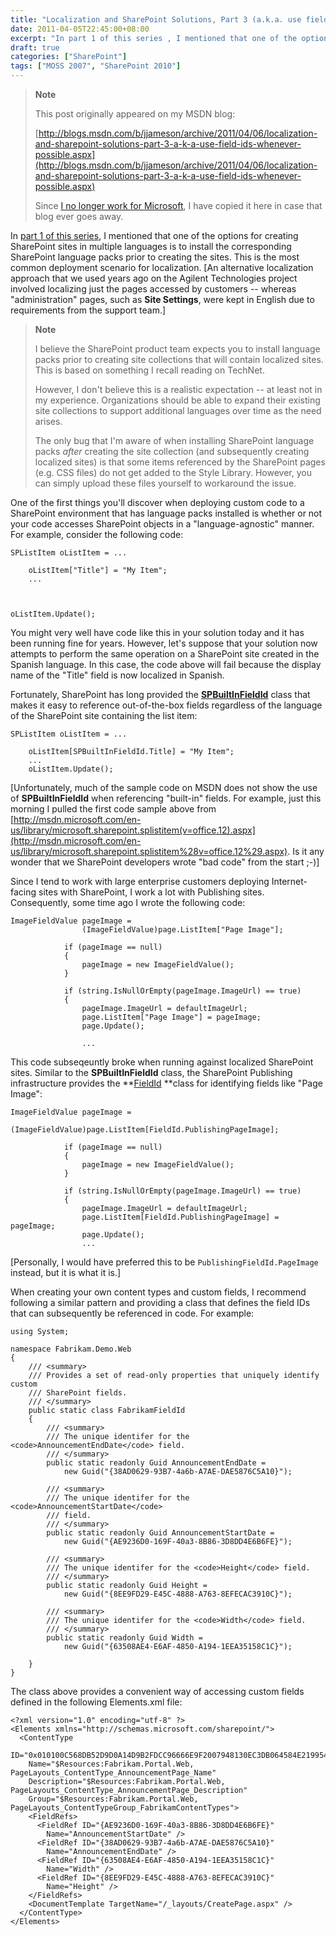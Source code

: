 ```yaml
---
title: "Localization and SharePoint Solutions, Part 3 (a.k.a. use field IDs whenever possible)"
date: 2011-04-05T22:45:00+08:00
excerpt: "In part 1 of this series , I mentioned that one of the options for creating SharePoint sites in multiple languages is to install the corresponding SharePoint language packs prior to creating the sites. This is the most common deployment scenario for localization..."
draft: true
categories: ["SharePoint"]
tags: ["MOSS 2007", "SharePoint 2010"]
---
```


> **Note**
> 
> This post originally appeared on my MSDN blog:  
>   
> 
> [http://blogs.msdn.com/b/jjameson/archive/2011/04/06/localization-and-sharepoint-solutions-part-3-a-k-a-use-field-ids-whenever-possible.aspx](http://blogs.msdn.com/b/jjameson/archive/2011/04/06/localization-and-sharepoint-solutions-part-3-a-k-a-use-field-ids-whenever-possible.aspx)
> 
> Since [I no longer work for Microsoft](/blog/jjameson/archive/2011/09/02/last-day-with-microsoft.aspx), I have copied it here in case that blog ever goes away.


In [part 1 of this series](/blog/jjameson/archive/2010/10/25/localization-and-sharepoint-solutions-part-1.aspx), I mentioned that one of the options for creating SharePoint sites in multiple languages is to install the corresponding SharePoint language packs prior to creating the sites. This is the most common deployment scenario for localization. [An alternative localization approach that we used years ago on the Agilent Technologies project involved localizing just the pages accessed by customers -- whereas "administration" pages, such as **Site Settings**, were kept in English due to requirements from the support team.]


> **Note**
> 
> 
> I believe the SharePoint product team expects you to install language packs prior to creating site collections that will contain localized sites. This is based on something I recall reading on TechNet.
> 
> However, I don't believe this is a realistic expectation -- at least not in my experience. Organizations should be able to expand their existing site collections to support additional languages over time as the need arises.
> 
> The only bug that I'm aware of when installing SharePoint language packs *after* creating the site collection (and subsequently creating localized sites) is that some items referenced by the SharePoint pages (e.g. CSS files) do not get added to the Style Library. However, you can simply upload these files yourself to workaround the issue.


One of the first things you'll discover when deploying custom code to a SharePoint environment that has language packs installed is whether or not your code accesses SharePoint objects in a "language-agnostic" manner. For example, consider the following code:



    SPListItem oListItem = ...
    
        oListItem["Title"] = "My Item";
        ...



    oListItem.Update();



You might very well have code like this in your solution today and it has been running fine for years. However, let's suppose that your solution now attempts to perform the same operation on a SharePoint site created in the Spanish language. In this case, the code above will fail because the display name of the "Title" field is now localized in Spanish.

Fortunately, SharePoint has long provided the **[SPBuiltInFieldId](http://msdn.microsoft.com/en-us/library/microsoft.sharepoint.spbuiltinfieldid%28v=office.12%29.aspx)** class that makes it easy to reference out-of-the-box fields regardless of the language of the SharePoint site containing the list item:



    SPListItem oListItem = ...
    
        oListItem[SPBuiltInFieldId.Title] = "My Item";
        ...
        oListItem.Update();



[Unfortunately, much of the sample code on MSDN does not show the use of **SPBuiltInFieldId** when referencing "built-in" fields. For example, just this morning I pulled the first code sample above from [http://msdn.microsoft.com/en-us/library/microsoft.sharepoint.splistitem(v=office.12).aspx](http://msdn.microsoft.com/en-us/library/microsoft.sharepoint.splistitem%28v=office.12%29.aspx). Is it any wonder that we SharePoint developers wrote "bad code" from the start ;-)]

Since I tend to work with large enterprise customers deploying Internet-facing sites with SharePoint, I work a lot with Publishing sites. Consequently, some time ago I wrote the following code:



    ImageFieldValue pageImage =
                    (ImageFieldValue)page.ListItem["Page Image"];
    
                if (pageImage == null)
                {
                    pageImage = new ImageFieldValue();
                }
    
                if (string.IsNullOrEmpty(pageImage.ImageUrl) == true)
                {
                    pageImage.ImageUrl = defaultImageUrl;
                    page.ListItem["Page Image"] = pageImage;
                    page.Update();
                    
                    ...



This code subseqeuntly broke when running against localized SharePoint sites. Similar to the **SPBuiltInFieldId** class, the SharePoint Publishing infrastructure provides the **[FieldId](http://msdn.microsoft.com/en-us/library/microsoft.sharepoint.publishing.fieldid.aspx) **class for identifying fields like "Page Image":



    ImageFieldValue pageImage =
                    (ImageFieldValue)page.ListItem[FieldId.PublishingPageImage];
    
                if (pageImage == null)
                {
                    pageImage = new ImageFieldValue();
                }
    
                if (string.IsNullOrEmpty(pageImage.ImageUrl) == true)
                {
                    pageImage.ImageUrl = defaultImageUrl;
                    page.ListItem[FieldId.PublishingPageImage] = pageImage;
                    page.Update();
                    ...



[Personally, I would have preferred this to be `PublishingFieldId.PageImage` instead, but it is what it is.]

When creating your own content types and custom fields, I recommend following a similar pattern and providing a class that defines the field IDs that can subsequently be referenced in code. For example:



    using System;
    
    namespace Fabrikam.Demo.Web
    {
        /// <summary>
        /// Provides a set of read-only properties that uniquely identify custom
        /// SharePoint fields.
        /// </summary>
        public static class FabrikamFieldId
        {
            /// <summary>
            /// The unique identifer for the <code>AnnouncementEndDate</code> field.
            /// </summary>
            public static readonly Guid AnnouncementEndDate =
                new Guid("{38AD0629-93B7-4a6b-A7AE-DAE5876C5A10}");
    
            /// <summary>
            /// The unique identifer for the <code>AnnouncementStartDate</code>
            /// field.
            /// </summary>
            public static readonly Guid AnnouncementStartDate =
                new Guid("{AE9236D0-169F-40a3-8B86-3D8DD4E6B6FE}");
    
            /// <summary>
            /// The unique identifer for the <code>Height</code> field.
            /// </summary>
            public static readonly Guid Height =
                new Guid("{8EE9FD29-E45C-4888-A763-8EFECAC3910C}");
    
            /// <summary>
            /// The unique identifer for the <code>Width</code> field.
            /// </summary>
            public static readonly Guid Width =
                new Guid("{63508AE4-E6AF-4850-A194-1EEA35158C1C}");
    
        }
    }



The class above provides a convenient way of accessing custom fields defined in the following Elements.xml file:



    <?xml version="1.0" encoding="utf-8" ?>
    <Elements xmlns="http://schemas.microsoft.com/sharepoint/">
      <ContentType
        ID="0x010100C568DB52D9D0A14D9B2FDCC96666E9F2007948130EC3DB064584E219954237AF390064DEA0F50FC8C147B0B6EA0636C4A7D400840BCDB6A21043d4961D1140D1233749"
        Name="$Resources:Fabrikam.Portal.Web, PageLayouts_ContentType_AnnouncementPage_Name"
        Description="$Resources:Fabrikam.Portal.Web, PageLayouts_ContentType_AnnouncementPage_Description"
        Group="$Resources:Fabrikam.Portal.Web, PageLayouts_ContentTypeGroup_FabrikamContentTypes">
        <FieldRefs>
          <FieldRef ID="{AE9236D0-169F-40a3-8B86-3D8DD4E6B6FE}"
            Name="AnnouncementStartDate" />
          <FieldRef ID="{38AD0629-93B7-4a6b-A7AE-DAE5876C5A10}"
            Name="AnnouncementEndDate" />
          <FieldRef ID="{63508AE4-E6AF-4850-A194-1EEA35158C1C}"
            Name="Width" />
          <FieldRef ID="{8EE9FD29-E45C-4888-A763-8EFECAC3910C}"
            Name="Height" />
        </FieldRefs>
        <DocumentTemplate TargetName="/_layouts/CreatePage.aspx" />
      </ContentType>
    </Elements>

